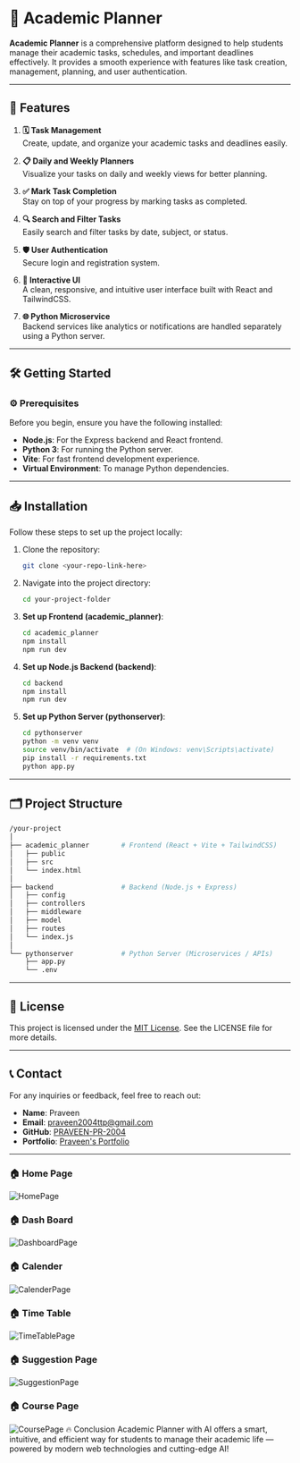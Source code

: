 # 🌟 Academic Planner

**Academic Planner** is a comprehensive platform designed to help students manage their academic tasks, schedules, and important deadlines effectively. It provides a smooth experience with features like task creation, management, planning, and user authentication.

---

## 🚀 Features

1. **🗓️ Task Management**  
   Create, update, and organize your academic tasks and deadlines easily.

2. **📋 Daily and Weekly Planners**  
   Visualize your tasks on daily and weekly views for better planning.

3. **✅ Mark Task Completion**  
   Stay on top of your progress by marking tasks as completed.

4. **🔍 Search and Filter Tasks**  
   Easily search and filter tasks by date, subject, or status.

5. **🛡️ User Authentication**  
   Secure login and registration system.

6. **💬 Interactive UI**  
   A clean, responsive, and intuitive user interface built with React and TailwindCSS.

7. **🌐 Python Microservice**  
   Backend services like analytics or notifications are handled separately using a Python server.

---

## 🛠️ Getting Started

### ⚙️ Prerequisites

Before you begin, ensure you have the following installed:

- **Node.js**: For the Express backend and React frontend.
- **Python 3**: For running the Python server.
- **Vite**: For fast frontend development experience.
- **Virtual Environment**: To manage Python dependencies.

---

## 📥 Installation

Follow these steps to set up the project locally:

1. Clone the repository:

   ```bash
   git clone <your-repo-link-here>
   ```

2. Navigate into the project directory:

   ```bash
   cd your-project-folder
   ```

3. **Set up Frontend (academic_planner)**:

   ```bash
   cd academic_planner
   npm install
   npm run dev
   ```

4. **Set up Node.js Backend (backend)**:

   ```bash
   cd backend
   npm install
   npm run dev
   ```

5. **Set up Python Server (pythonserver)**:
   ```bash
   cd pythonserver
   python -m venv venv
   source venv/bin/activate  # (On Windows: venv\Scripts\activate)
   pip install -r requirements.txt
   python app.py
   ```

---

## 🗂️ Project Structure

```bash
/your-project
│
├── academic_planner        # Frontend (React + Vite + TailwindCSS)
│   ├── public
│   ├── src
│   └── index.html
│
├── backend                 # Backend (Node.js + Express)
│   ├── config
│   ├── controllers
│   ├── middleware
│   ├── model
│   ├── routes
│   └── index.js
│
└── pythonserver            # Python Server (Microservices / APIs)
    ├── app.py
    └── .env
```

---

## 📜 License

This project is licensed under the [MIT License](./LICENSE). See the LICENSE file for more details.

---

## 📞 Contact

For any inquiries or feedback, feel free to reach out:

- **Name**: Praveen
- **Email**: [praveen2004ttp@gmail.com](mailto:praveen2004ttp@gmail.com)
- **GitHub**: [PRAVEEN-PR-2004](https://github.com/PRAVEEN-PR-2004)
- **Portfolio**: [Praveen's Portfolio](https://main--praveen-portfolio2.netlify.app/)

---

### 🏠 Home Page

![HomePage](./screenshots/Screenshot%202025-04-27%20105431.png)

### 🏠 Dash Board

![DashboardPage](./screenshots/image3.png)

### 🏠 Calender

![CalenderPage](./screenshots/image4.png)

### 🏠 Time Table

![TimeTablePage](./screenshots/image5.png)

### 🏠 Suggestion Page

![SuggestionPage](./screenshots/image2.png)

### 🏠 Course Page

![CoursePage](./screenshots/image1.png)
🔥 Conclusion
Academic Planner with AI offers a smart, intuitive, and efficient way for students to manage their academic life — powered by modern web technologies and cutting-edge AI!
